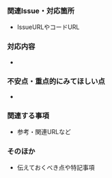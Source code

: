 
### 関連Issue・対応箇所
- IssueURLやコードURL

### 対応内容
- 

### 不安点・重点的にみてほしい点
-  

### 関連する事項
- 参考・関連URLなど

### そのほか
- 伝えておくべき点や特記事項
